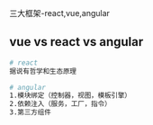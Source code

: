 三大框架-react,vue,angular


## vue vs react vs angular

``` bash
# react
据说有哲学和生态原理

# angular
1.模块绑定（控制器，视图，模板引擎）
2.依赖注入（服务，工厂，指令）
3.第三方组件
```